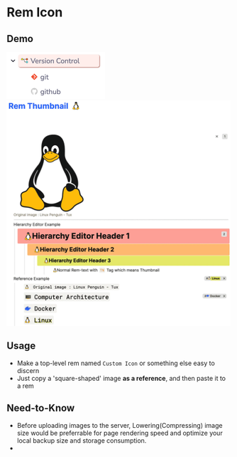 # Rem Icon

## Demo
![Demo](https://raw.githubusercontent.com/browneyedsoul/RemNote-RemIcon/main/public/demo.png?token=GHSAT0AAAAAABTUKLUAEFI6OQ6XNKHQR2UCY6USNLQ)
![Demo2](https://raw.githubusercontent.com/browneyedsoul/RemNote-RemIcon/main/public/demo2.webp?token=GHSAT0AAAAAABTUKLUBPHZ2YMVQXI72UFX6Y6USSGA)

## Usage
- Make a top-level rem named `Custom Icon` or something else easy to discern
- Just copy a 'square-shaped' image **as a reference**, and then paste it to a rem

## Need-to-Know
- Before uploading images to the server, Lowering(Compressing) image size would be preferrable for page rendering speed and optimize your local backup size and storage consumption.
- 